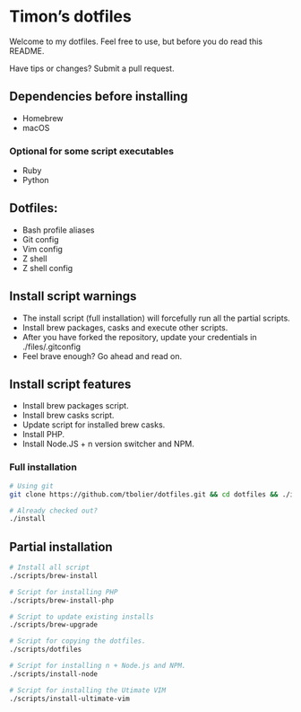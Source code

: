 # Timon’s dotfiles

Welcome to my dotfiles.
Feel free to use, but before you do read this README.

Have tips or changes? Submit a pull request.

## Dependencies before installing
- Homebrew
- macOS

### Optional for some script executables
- Ruby
- Python

## Dotfiles:
- Bash profile aliases
- Git config
- Vim config
- Z shell
- Z shell config

## Install script warnings
- The install script (full installation) will forcefully run all the partial scripts.
- Install brew packages, casks and execute other scripts.
- After you have forked the repository, update your credentials in ./files/.gitconfig
- Feel brave enough? Go ahead and read on.

## Install script features
- Install brew packages script.
- Install brew casks script.
- Update script for installed brew casks.
- Install PHP.
- Install Node.JS + n version switcher and NPM.

### Full installation
```bash
# Using git
git clone https://github.com/tbolier/dotfiles.git && cd dotfiles && ./install

# Already checked out?
./install
```

## Partial installation

```bash
# Install all script
./scripts/brew-install

# Script for installing PHP
./scripts/brew-install-php

# Script to update existing installs
./scripts/brew-upgrade

# Script for copying the dotfiles.
./scripts/dotfiles

# Script for installing n + Node.js and NPM.
./scripts/install-node

# Script for installing the Utimate VIM
./scripts/install-ultimate-vim
```